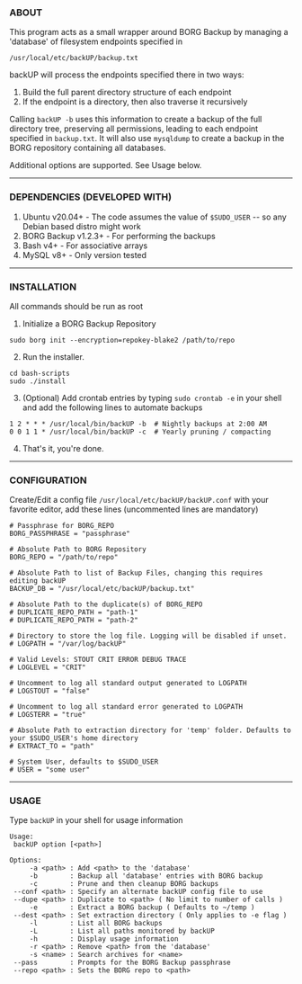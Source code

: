 ### **ABOUT**
This program acts as a small wrapper around BORG Backup by managing a 'database' of filesystem endpoints specified in

`/usr/local/etc/backUP/backup.txt`

backUP will process the endpoints specified there in two ways: 
1. Build the full parent directory structure of each endpoint
2. If the endpoint is a directory, then also traverse it recursively

Calling `backUP -b` uses this information to create a backup of the full directory tree, preserving all permissions, leading to each endpoint specified in `backup.txt`. It will also use `mysqldump` to create a backup in the BORG repository containing all databases.

Additional options are supported. See Usage below.

***
### DEPENDENCIES (DEVELOPED WITH)
1. Ubuntu v20.04+      - The code assumes the value of `$SUDO_USER` -- so any Debian based distro might work
2. BORG Backup v1.2.3+ - For performing the backups
3. Bash v4+            - For associative arrays
4. MySQL v8+           - Only version tested

***
### INSTALLATION
All commands should be run as root
1. Initialize a BORG Backup Repository

`sudo borg init --encryption=repokey-blake2 /path/to/repo`

2. Run the installer.
```
cd bash-scripts
sudo ./install
```

3. (Optional) Add crontab entries by typing `sudo crontab -e` in your shell and add the following lines to automate backups
```
1 2 * * * /usr/local/bin/backUP -b  # Nightly backups at 2:00 AM
0 0 1 1 * /usr/local/bin/backUP -c  # Yearly pruning / compacting
```

4. That's it, you're done.

***
### CONFIGURATION
Create/Edit a config file `/usr/local/etc/backUP/backUP.conf` with your favorite editor, add these lines (uncommented lines are mandatory)
```
# Passphrase for BORG_REPO
BORG_PASSPHRASE = "passphrase"

# Absolute Path to BORG Repository
BORG_REPO = "/path/to/repo"

# Absolute Path to list of Backup Files, changing this requires editing backUP
BACKUP_DB = "/usr/local/etc/backUP/backup.txt"

# Absolute Path to the duplicate(s) of BORG_REPO
# DUPLICATE_REPO_PATH = "path-1"
# DUPLICATE_REPO_PATH = "path-2"

# Directory to store the log file. Logging will be disabled if unset.
# LOGPATH = "/var/log/backUP"

# Valid Levels: STOUT CRIT ERROR DEBUG TRACE
# LOGLEVEL = "CRIT"

# Uncomment to log all standard output generated to LOGPATH
# LOGSTOUT = "false"

# Uncomment to log all standard error generated to LOGPATH
# LOGSTERR = "true"

# Absolute Path to extraction directory for 'temp' folder. Defaults to your $SUDO_USER's home directory
# EXTRACT_TO = "path"

# System User, defaults to $SUDO_USER
# USER = "some user"
```

***
### USAGE
Type `backUP` in your shell for usage information

```
Usage:
 backUP option [<path>]

Options:
     -a <path> : Add <path> to the 'database'
     -b        : Backup all 'database' entries with BORG backup
     -c        : Prune and then cleanup BORG backups
 --conf <path> : Specify an alternate backUP config file to use
 --dupe <path> : Duplicate to <path> ( No limit to number of calls )
     -e        : Extract a BORG backup ( Defaults to ~/temp )
 --dest <path> : Set extraction directory ( Only applies to -e flag )
     -l        : List all BORG backups
     -L        : List all paths monitored by backUP
     -h        : Display usage information
     -r <path> : Remove <path> from the 'database'
     -s <name> : Search archives for <name>
 --pass        : Prompts for the BORG Backup passphrase
 --repo <path> : Sets the BORG repo to <path>
 ```
